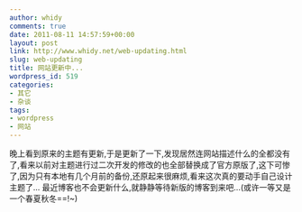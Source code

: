 ```yaml
---
author: whidy
comments: true
date: 2011-08-11 14:57:59+00:00
layout: post
link: http://www.whidy.net/web-updating.html
slug: web-updating
title: 网站更新中...
wordpress_id: 519
categories:
- 其它
- 杂谈
tags:
- wordpress
- 网站
---
```


晚上看到原来的主题有更新,于是更新了一下,发现居然连网站描述什么的全都没有了,看来以前对主题进行过二次开发的修改的也全部替换成了官方原版了,这下可惨了,因为只有本地有几个月前的备份,还原起来很麻烦,看来这次真的要动手自己设计主题了...
最近博客也不会更新什么,就静静等待新版的博客到来吧...(或许一等又是一个春夏秋冬==!~)
